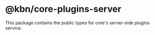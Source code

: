 # @kbn/core-plugins-server

This package contains the public types for core's server-side plugins service.
